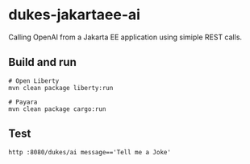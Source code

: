 # dukes-jakartaee-ai

Calling OpenAI from a Jakarta EE application using simiple REST calls.

## Build and run

```
# Open Liberty
mvn clean package liberty:run

# Payara
mvn clean package cargo:run
```

## Test

```
http :8080/dukes/ai message=='Tell me a Joke'
```

